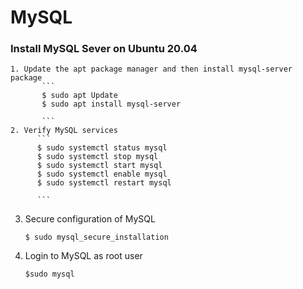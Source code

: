 # MySQL

### Install MySQL Sever on Ubuntu 20.04

    1. Update the apt package manager and then install mysql-server package
           ```
           $ sudo apt Update
           $ sudo apt install mysql-server
           
           ```
    2. Verify MySQL services
          ```
          $ sudo systemctl status mysql
          $ sudo systemctl stop mysql
          $ sudo systemctl start mysql
          $ sudo systemctl enable mysql
          $ sudo systemctl restart mysql

          ```
   3. Secure configuration of MySQL
         ```
         $ sudo mysql_secure_installation

         ```
   4. Login to MySQL as root user
        ```
        $sudo mysql
        ```   

